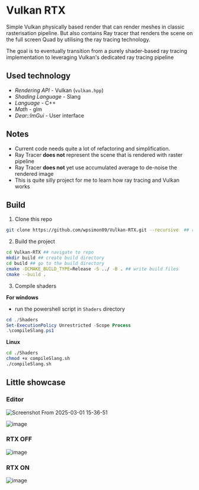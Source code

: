 # Vulkan RTX

Simple Vulkan physically based render that can render meshes in classic rasterisation pipeline. But also contains Ray tracer that renders the scene on the full screen Quad by utilising the 
ray tracing technology. 

The goal is to eventually transition from a purely shader-based ray tracing implementation to leveraging Vulkan's dedicated ray tracing pipeline


## Used technology

- _Rendering API_ - Vulkan (`vulkan.hpp`)
- _Shading Language_ - Slang
- _Language_ - C++
- _Math_ - glm  
- _Dear::ImGui_ - User interface

## Notes

- Current code needs quite a lot of refactoring and simplification.
- Ray Tracer **does not** represent the scene that is rendered with raster pipeline
- Ray Tracer **does not** yet use accumulated average to de-noise the rendered image
- This is quite silly project for me to learn how ray tracing and Vulkan works

## Build

1. Clone this repo

```sh
git clone https://github.com/wpsimon09/Vulkan-RTX.git --recursive  ## recursive has to be there 
```
2. Build the project

```sh
cd Vulkan-RTX ## navigate to repo
mkdir build ## create build directory
cd build ## go to the build directory
cmake -DCMAKE_BUILD_TYPE=Release -S ../ -B . ## write build files
cmake --build .
```

3. Compile shaders

**For windows**
- run the powershell script in `Shaders` directory

```powershell
cd ./Shaders
Set-ExecutionPolicy Unrestricted -Scope Process
.\compileSlang.ps1
```

**Linux**
```sh
cd ./Shaders
chmod +x compileSlang.sh
./compileSlang.sh
```


## Little showcase

### Editor
![Screenshot From 2025-03-01 15-36-51](https://github.com/user-attachments/assets/3b28c2e6-ecd4-457e-818f-900dd92dffb3)

![image](https://github.com/user-attachments/assets/d3b2c80b-2ad4-4eef-96e0-6b3747bfcaf9)

### RTX OFF
![image](https://github.com/user-attachments/assets/217f5722-8050-405f-aa7c-cb540129c5a7)


### RTX ON
![image](https://github.com/user-attachments/assets/82947f57-1f2e-4615-96e6-388133e085ae)


